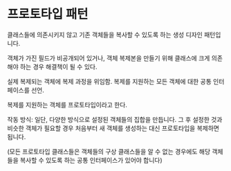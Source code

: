 # 프로토타입 패턴

클래스들에 의존시키지 않고 기존 객체들을 복사할 수 있도록 하는 생성 디자인 패턴입니다.

객체가 가진 필드가 비공개되어 있거나, 객체 복제본을 만들기 위해 클래스에 크게 의존해야 하는 경우 해결책이 될 수 있다.

실제 복제되는 객체에 복제 과정을 위임함. 복제를 지원하는 모든 객체에 대한 공통 인터페이스를 선언.

복제를 지원하는 객체를 프로토타입이라고 한다.


작동 방식:
일단, 다양한 방식으로 설정된 객체들의 집합을 만듭니다. 
그 후 설정한 것과 비슷한 객체가 필요할 경우 처음부터 새 객체를 생성하는 대신 프로토타입을 복제하면 됩니다.

(모든 프로토타입 클래스들은 객체들의 구상 클래스들을 알 수 없는 경우에도 해당 객체들을 복사할 수 있도록 하는 공통 인터페이스가 있어야 합니다)